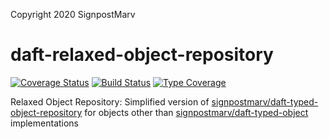 Copyright 2020 SignpostMarv

# daft-relaxed-object-repository
[![Coverage Status](https://coveralls.io/repos/github/daft-framework/daft-relaxed-object-repository/badge.svg?branch=master)](https://coveralls.io/github/daft-framework/daft-relaxed-object-repository?branch=master)
[![Build Status](https://github.com/daft-framework/daft-relaxed-object-repository/actions/workflows/php.yml/badge.svg)](https://github.com/daft-framework/daft-relaxed-object-repository/actions/workflows/php.yml)
[![Type Coverage](https://shepherd.dev/github/daft-framework/daft-relaxed-object-repository/coverage.svg)](https://shepherd.dev/github/daft-framework/daft-relaxed-object-repository)

Relaxed Object Repository: Simplified version of [signpostmarv/daft-typed-object-repository](https://github.com/daft-framework/Daft-Typed-Object-Repository) for objects other than [signpostmarv/daft-typed-object](https://github.com/daft-framework/Daft-Typed-Object) implementations

